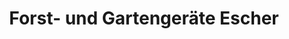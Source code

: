 ---
title: "Forst- und Gartengeräte Escher"
url: /schwarzenberg-erzgeb/forst-und-gartengeraete-escher/
shop: Allgemein
---